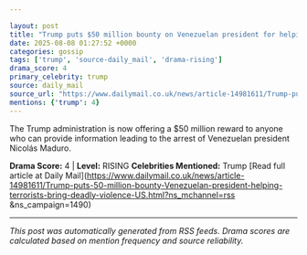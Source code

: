 ```yaml
---

layout: post
title: "Trump puts $50 million bounty on Venezuelan president for helping terrorists bring 'deadly violence"" to US""
date: 2025-08-08 01:27:52 +0000
categories: gossip
tags: ['trump', 'source-daily_mail', 'drama-rising']
drama_score: 4
primary_celebrity: trump
source: daily_mail
source_url: "https://www.dailymail.co.uk/news/article-14981611/Trump-puts-50-million-bounty-Venezuelan-president-helping-terrorists-bring-deadly-violence-US.html?ns_mchannel=rss&1490&campaign=1490""
mentions: {'trump': 4}
---
```


The Trump administration is now offering a $50 million reward to anyone who can provide information leading to the arrest of Venezuelan president Nicolás Maduro.

**Drama Score:** 4 | **Level:** RISING **Celebrities Mentioned:** Trump [Read full article at Daily Mail](https://www.dailymail.co.uk/news/article-14981611/Trump-puts-50-million-bounty-Venezuelan-president-helping-terrorists-bring-deadly-violence-US.html?ns_mchannel=rss &ns_campaign=1490)

---

*This post was automatically generated from RSS feeds. Drama scores are calculated based on mention frequency and source reliability.*